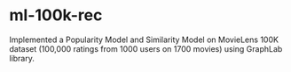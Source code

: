 # ml-100k-rec
Implemented a Popularity Model and Similarity Model on MovieLens  100K dataset (100,000 ratings from 1000 users on 1700 movies) using  GraphLab library.
